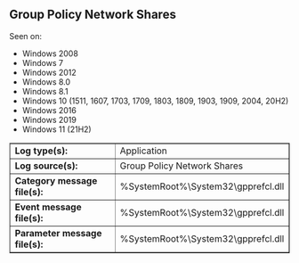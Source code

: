 ## Group Policy Network Shares

Seen on:
* Windows 2008
* Windows 7
* Windows 2012
* Windows 8.0
* Windows 8.1
* Windows 10 (1511, 1607, 1703, 1709, 1803, 1809, 1903, 1909, 2004, 20H2)
* Windows 2016
* Windows 2019
* Windows 11 (21H2)

<table border="1" class="docutils">
  <tbody>
    <tr>
      <td><b>Log type(s):</b></td>
      <td>Application</td>
    </tr>
    <tr>
      <td><b>Log source(s):</b></td>
      <td>Group Policy Network Shares</td>
    </tr>
    <tr>
      <td><b>Category message file(s):</b></td>
      <td>%SystemRoot%\System32\gpprefcl.dll</td>
    </tr>
    <tr>
      <td><b>Event message file(s):</b></td>
      <td>%SystemRoot%\System32\gpprefcl.dll</td>
    </tr>
    <tr>
      <td><b>Parameter message file(s):</b></td>
      <td>%SystemRoot%\System32\gpprefcl.dll</td>
    </tr>
  </tbody>
</table>

&nbsp;

